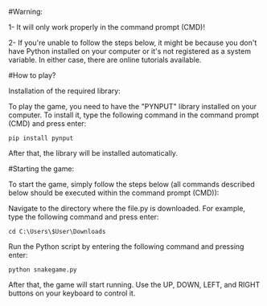 #Warning: 

1- It will only work properly in the command prompt (CMD)!

2- If you're unable to follow the steps below, it might be because you don't have Python installed on your computer or it's not registered as a system variable. In either case, there are online tutorials available.


#How to play?

Installation of the required library:

To play the game, you need to have the "PYNPUT" library installed on your computer. To install it, type the following command in the command prompt (CMD) and press enter:

	pip install pynput
	
After that, the library will be installed automatically.

#Starting the game:

To start the game, simply follow the steps below (all commands described below should be executed within the command prompt (CMD)):

Navigate to the directory where the file.py is downloaded. For example, type the following command and press enter:

	cd C:\Users\$User\Downloads

Run the Python script by entering the following command and pressing enter:

	python snakegame.py

After that, the game will start running. Use the UP, DOWN, LEFT, and RIGHT buttons on your keyboard to control it.
	
